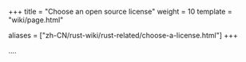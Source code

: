 +++
title = "Choose an open source license"
weight = 10
template = "wiki/page.html"

aliases = ["zh-CN/rust-wiki/rust-related/choose-a-license.html"]
+++

....